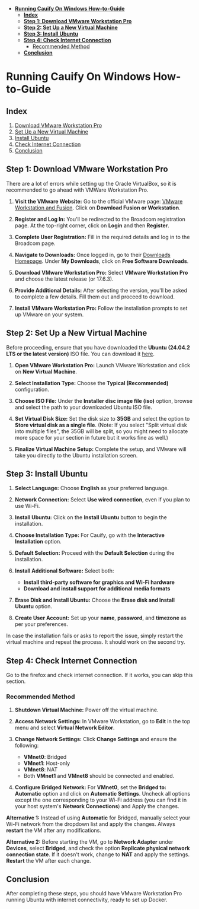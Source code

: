 <!-- toc -->

- [**Running Cauify On Windows How-to-Guide**](#running-cauify-on-windows-how-to-guide)
  * [**Index**](#index)
  * [**Step 1: Download VMware Workstation Pro**](#step-1-download-vmware-workstation-pro)
  * [**Step 2: Set Up a New Virtual Machine**](#step-2-set-up-a-new-virtual-machine)
  * [**Step 3: Install Ubuntu**](#step-3-install-ubuntu)
  * [**Step 4: Check Internet Connection**](#step-4-check-internet-connection)
      - [Recommended Method](#recommended-method)
  * [**Conclusion**](#conclusion)

<!-- tocstop -->

# **Running Cauify On Windows How-to-Guide**

## **Index**

1. [Download VMware Workstation Pro](#step-1-download-vmware-workstation-pro)
2. [Set Up a New Virtual Machine](#step-2-set-up-a-new-virtual-machine)
3. [Install Ubuntu](#step-3-install-ubuntu)
4. [Check Internet Connection](#step-4-check-connection)
5. [Conclusion](#step-5-conclusion)

## **Step 1: Download VMware Workstation Pro**

There are a lot of errors while setting up the Oracle VirtualBox, so it is
recommended to go ahead with VMWare Workstation Pro.

1. **Visit the VMware Website:**
   Go to the official VMware page:
   [VMware Workstation and Fusion](https://www.vmware.com/products/desktop-hypervisor/workstation-and-fusion).
   Click
   on **Download Fusion or Workstation**.

2. **Register and Log In:**
   You'll be redirected to the Broadcom registration page.
   At the top-right corner, click on **Login** and then **Register**.

3. **Complete User Registration:**
   Fill in the required details and log in to the Broadcom page.

4. **Navigate to Downloads:**
   Once logged in, go to their
   [Downloads Homepage](https://support.broadcom.com/group/ecx/downloads).
   Under **My Downloads**, click on **Free Software Downloads**.

5. **Download VMware Workstation Pro:**
   Select **VMware Workstation Pro** and choose the latest release (or 17.6.3).

6. **Provide Additional Details:**
   After selecting the version, you'll be asked to complete a few details. Fill
   them out and proceed to download.

7. **Install VMware Workstation Pro:**
   Follow the installation prompts to set up VMware on your system.

## **Step 2: Set Up a New Virtual Machine**

Before proceeding, ensure that you have downloaded the **Ubuntu (24.04.2 LTS or
the latest version)** ISO file. You can download it
[here](https://ubuntu.com/download/desktop).

1. **Open VMware Workstation Pro:**
   Launch VMware Workstation and click on **New Virtual Machine**.

2. **Select Installation Type:**
   Choose the **Typical (Recommended)** configuration.

3. **Choose ISO File:**
   Under the **Installer disc image file (iso)** option, browse and select the
   path to your downloaded Ubuntu ISO file.

4. **Set Virtual Disk Size:**
   Set the disk size to **35GB** and select the option to **Store virtual disk
   as a single file**.
   (Note: If you select "Split virtual disk into multiple files", the 35GB will
   be split, so you might need to allocate more space for your section in future
   but it works fine as well.)

5. **Finalize Virtual Machine Setup:**
   Complete the setup, and VMware will take you directly to the Ubuntu
   installation screen.

## **Step 3: Install Ubuntu**

1. **Select Language:**
   Choose **English** as your preferred language.

2. **Network Connection:**
   Select **Use wired connection**, even if you plan to use Wi-Fi.

3. **Install Ubuntu:**
   Click on the **Install Ubuntu** button to begin the installation.

4. **Choose Installation Type:**
   For Cauify, go with the **Interactive Installation** option.

5. **Default Selection:**
   Proceed with the **Default Selection** during the installation.

6. **Install Additional Software:**
   Select both:
   - **Install third-party software for graphics and Wi-Fi hardware**
   - **Download and install support for additional media formats**

7. **Erase Disk and Install Ubuntu:**
   Choose the **Erase disk and Install Ubuntu** option.

8. **Create User Account:**
   Set up your **name**, **password**, and **timezone** as per your preferences.

In case the installation fails or asks to report the issue, simply restart the
virtual machine and repeat the process. It should work on the second try.

## **Step 4: Check Internet Connection**

Go to the firefox and check internet connection. If it works, you can skip this
section.

### Recommended Method

1. **Shutdown Virtual Machine:**
   Power off the virtual machine.

2. **Access Network Settings:**
   In VMware Workstation, go to **Edit** in the top menu and select **Virtual
   Network Editor**.

3. **Change Network Settings:**
   Click **Change Settings** and ensure the following:
   - **VMnet0**: Bridged
   - **VMnet1**: Host-only
   - **VMnet8**: NAT
   - Both **VMnet1** and **VMnet8** should be connected and enabled.

4. **Configure Bridged Network:**
   For **VMnet0**, set the **Bridged to: Automatic** option and click on
   **Automatic Settings**. Uncheck all options except the one corresponding to
   your Wi-Fi address (you can find it in your host system's **Network
   Connections**) and Apply the changes.

**Alternative 1:**
Instead of using **Automatic** for Bridged, manually select your Wi-Fi network
from the dropdown list and apply the changes. Always **restart** the VM after
any modifications.

**Alternative 2:**
Before starting the VM, go to **Network Adapter** under **Devices**, select
**Bridged**, and check the option **Replicate physical network connection
state**.
If it doesn't work, change to **NAT** and apply the settings.
**Restart** the VM after each change.

## **Conclusion**

After completing these steps, you should have VMware Workstation Pro running
Ubuntu with internet connectivity, ready to set up Docker.
